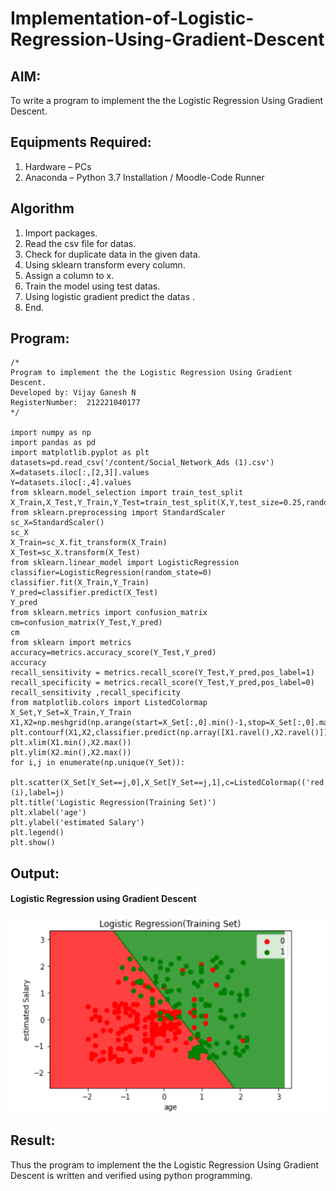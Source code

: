 # Implementation-of-Logistic-Regression-Using-Gradient-Descent

## AIM:
To write a program to implement the the Logistic Regression Using Gradient Descent.

## Equipments Required:
1. Hardware – PCs
2. Anaconda – Python 3.7 Installation / Moodle-Code Runner

## Algorithm
1. Import packages.
2. Read the csv file for datas.
3. Check for duplicate data in the given data. 
4. Using sklearn transform every column.
5. Assign a column to x.
6. Train the model using test datas.
7. Using logistic gradient predict the datas .
8. End.


## Program:
```
/*
Program to implement the the Logistic Regression Using Gradient Descent.
Developed by: Vijay Ganesh N
RegisterNumber:  212221040177
*/

import numpy as np
import pandas as pd
import matplotlib.pyplot as plt
datasets=pd.read_csv('/content/Social_Network_Ads (1).csv')
X=datasets.iloc[:,[2,3]].values 
Y=datasets.iloc[:,4].values
from sklearn.model_selection import train_test_split
X_Train,X_Test,Y_Train,Y_Test=train_test_split(X,Y,test_size=0.25,random_state=0)
from sklearn.preprocessing import StandardScaler
sc_X=StandardScaler()
sc_X
X_Train=sc_X.fit_transform(X_Train)
X_Test=sc_X.transform(X_Test)
from sklearn.linear_model import LogisticRegression
classifier=LogisticRegression(random_state=0)
classifier.fit(X_Train,Y_Train)
Y_pred=classifier.predict(X_Test)
Y_pred
from sklearn.metrics import confusion_matrix
cm=confusion_matrix(Y_Test,Y_pred)
cm
from sklearn import metrics
accuracy=metrics.accuracy_score(Y_Test,Y_pred)
accuracy
recall_sensitivity = metrics.recall_score(Y_Test,Y_pred,pos_label=1)
recall_specificity = metrics.recall_score(Y_Test,Y_pred,pos_label=0)
recall_sensitivity ,recall_specificity
from matplotlib.colors import ListedColormap
X_Set,Y_Set=X_Train,Y_Train
X1,X2=np.meshgrid(np.arange(start=X_Set[:,0].min()-1,stop=X_Set[:,0].max()+1,step=0.01),np.arange(start=X_Set[:,1].min()-1,stop=X_Set[:,1].max()+1,step=0.01))
plt.contourf(X1,X2,classifier.predict(np.array([X1.ravel(),X2.ravel()]).T).reshape(X1.shape),alpha=0.75,cmap=ListedColormap(('red','green')))
plt.xlim(X1.min(),X2.max())
plt.ylim(X2.min(),X2.max())
for i,j in enumerate(np.unique(Y_Set)):
  plt.scatter(X_Set[Y_Set==j,0],X_Set[Y_Set==j,1],c=ListedColormap(('red','green'))(i),label=j)
plt.title('Logistic Regression(Training Set)')
plt.xlabel('age')
plt.ylabel('estimated Salary')
plt.legend()
plt.show()

```

## Output:
#### Logistic Regression using Gradient Descent
![logistic regression using gradient descent](https://github.com/vijayganeshn96/-Implementation-of-Logistic-Regression-Using-Gradient-Descent/blob/main/Screenshot%202022-06-19%20170712.png)

## Result:
Thus the program to implement the the Logistic Regression Using Gradient Descent is written and verified using python programming.

